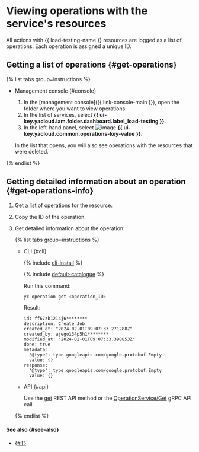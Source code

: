 # Viewing operations with the service's resources

All actions with {{ load-testing-name }} resources are logged as a list of operations. Each operation is assigned a unique ID.

## Getting a list of operations {#get-operations}

{% list tabs group=instructions %}

- Management console {#console}

  1. In the [management console]({{ link-console-main }}), open the folder where you want to view operations.
  1. In the list of services, select **{{ ui-key.yacloud.iam.folder.dashboard.label_load-testing }}**.
  1. In the left-hand panel, select ![image](../../_assets/operations.svg) **{{ ui-key.yacloud.common.operations-key-value }}**.

  In the list that opens, you will also see operations with the resources that were deleted.

{% endlist %}

## Getting detailed information about an operation {#get-operations-info}

1. [Get a list of operations](#get-operations) for the resource.
1. Copy the ID of the operation.
1. Get detailed information about the operation:

    {% list tabs group=instructions %}

    - CLI {#cli}

      {% include [cli-install](../../_includes/cli-install.md) %}

      {% include [default-catalogue](../../_includes/default-catalogue.md) %}

      Run this command:

      ```bash
      yc operation get <operation_ID>
      ```

      Result:

      ```text
      id: ff67zb1214j6********
      description: Create Job
      created_at: "2024-02-01T09:07:33.271288Z"
      created_by: ajego134p5h1********
      modified_at: "2024-02-01T09:07:33.398853Z"
      done: true
      metadata:
        '@type': type.googleapis.com/google.protobuf.Empty
        value: {}
      response:
        '@type': type.googleapis.com/google.protobuf.Empty
        value: {}
      ```

    - API {#api}

      Use the [get](../../api-design-guide/concepts/operation.md#monitoring) REST API method or the [OperationService/Get](../user/api-ref/grpc/operation_service.md#Get) gRPC API call.

    {% endlist %}

#### See also {#see-also}

* [{#T}](../../api-design-guide/concepts/about-async.md)
